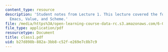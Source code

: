```yaml
---
content_type: resource
description: 'Student notes from Lecture 1. This lecture covered the following topics:
  Emacs, Value, and Scheme.'
file: /media/https%3A/open-learning-course-data-rc.s3.amazonaws.com/6-090-building-programming-experience-a-lead-in-to-6-001-january-iap-2005/b27d898b882a3bb8c52fe269e7c8b7c9_class1.pdf
file_type: application/pdf
resourcetype: Document
title: class1.pdf
uid: b27d898b-882a-3bb8-c52f-e269e7c8b7c9
---
```

